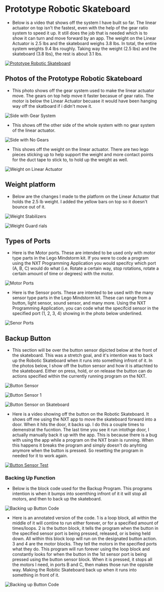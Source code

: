 # Prototype Robotic Skateboard

  - Below is a video that shows off the system I have built so far. The linear actuator on top isn't the fastest, even with the help of the gear ratio system to speed it up. It still does the job that is needed which is to show it can turn and move forward by an app. The weight on the Linear Actuator is 2.5 lbs and the skateboard weighs 3.8 lbs. In total, the entire system weights 9.4 lbs roughly. Taking way the weight (2.5 lbs) and the skateboard (3.8 lbs), the rest is about 3.1 lbs. 

[![Prototype Robotic Skateboard](https://img.youtube.com/vi/vQm4_WNiRLM/0.jpg)](https://youtu.be/vQm4_WNiRLM)

## Photos of the Prototype Robotic Skateboard

  - This photo shows off the gear system used to make the linear actuator move. The gears on top help move it faster becasue of gear ratio. The motor is below the Linear Actuator becuase it would have been hanging way off the skatboard if i didn't move it.

![Side with Gear System](/Images/PXL_20210428_222316400.jpg)

  - This shows off the other side of the whole system with no gear system of the linear actuator.

![Side with No Gears](/Images/PXL_20210428_222305171.jpg)

  - This shows off the weight on the linear actuator. There are two lego pieces sticking up to help support the weight and more contact points for the duct tape to stick to, to hold up the weight as well.

![Weight on Linear Actuator](/Images/PXL_20210428_222258464.jpg)

## Weight platform

 - Below are the changes I made to the platform on the Linear Actuator that holds the 2.5 lb weight. I added the yellow bars on top so it doesn't bounce out of it.

![Weight Stabilizers](/Images/Weight_stabilizers.jpg)

![Weight Guard rials](/Images/weight_guardrials.jpg)

## Types of Ports

  - Here is the Motor ports. These are intended to be used only with motor type parts in the Lego Mindstorm kit. If you were to code a program using the NXT Programming Application you would specifcy which port (A, B, C) would do what (i.e. Rotate a certain way, stop rotations, rotate a certain amount of time or degrees) with the motor. 
  
![Motor Ports](/Images/Motor_Ports.jpg)

  - Here is the Sensor ports. These are intented to be used with the many sensor type parts in the Lego Mindstorm kit. These can range from a button, light sensor, sound sensor, and many more. Using the NXT Programming Application, you can code what the specifcid sensor in the specified port (1, 2, 3, 4) showing in the photo below underlined.

![Senor Ports](/Images/Sensor_Ports.jpg)

## Backup Button

  - This section will be over the button sensor dipicted below at the front of the skateboard. This was a stretch goal, and it's intention was to back up the Robotic Skateboard when it runs into something infront of it.  In the photos below, I show off the button sensor and how it is attachted to the skateboard. Either on press, hold, or on release the button can do actions specified within the currently running program on the NXT. 

![Button Sensor](/Images/Button_Sensor.jpg)

![Button Sensor 1](/Images/Button_Sensor_1.jpg)

![Button Sensor on Skateboard](/Images/Button_Sensor_on_Skateboard.jpg)

  - Here is a video showing off the button on the Robotic Skateboard. It shows off me using the NXT app to move the skateboard forward into a door. When it hits the door, it backs up. I do this a couple times to demenstrat the fucntion. The last time you see it run intothge door, I actually manually back it up with the app. This is because there is a bug with using the app while a program on the NXT brain is running. When this happens it breaks the program and simply doesn't do anyhting anymore when the button is pressed.  So resetting the program in needed for it to work again. 

[![Button Sensor Test](https://img.youtube.com/vi/71WgdFV5uuM/0.jpg)](https://youtu.be/71WgdFV5uuM)

### Backing Up Function

  - Below is the block code used for the Backup Program. This programs intention is when it bumps into soemthing infront of it it will stop all motors, and then to back up the skateboard. 

![Backing up Button Code](/Images/NXT_Backingup_Button_code.JPG)

  - Here is an annotated version of the code. 1 is a loop block, all within the middle of it will contine to run either forever, or for a specified amount of times/loops. 2 is the button block, it tells the program when the button in the specified sensor port is being pressed, released, or is being held down. All within this block loop will run on the designated button action. 3 and 4 are the motor blocks. They tell the motors in the specified ports what they do. This program will run forever using the loop block and constantly looks for when the button in the 1st sensor port is being pressed using the button sensor block. When it is pressed, it stops all the motors I need, in ports B and C, then makes those run the oppisite way. Making the Robitic Skateboard back up when it runs into something in front of it.

![Backing up Button Code](/Images/NXT_Backingup_Button_code_Annotated.jpg)
